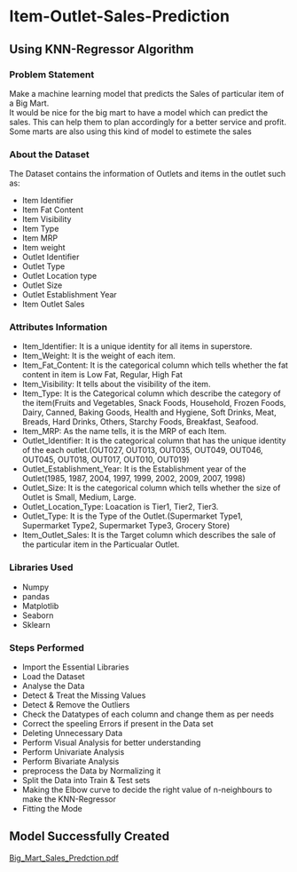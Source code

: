 # Item-Outlet-Sales-Prediction
## Using KNN-Regressor Algorithm
### Problem Statement
Make a machine learning model that predicts the Sales of particular item of a Big Mart.</br>
It would be nice for the big mart to have a model which can predict the sales. This can help them to plan accordingly for a better service and profit.
Some marts are also using this kind of model to estimete the sales
### About the Dataset
The Dataset contains the information of Outlets and items in the outlet such as:
* Item Identifier
* Item Fat Content
* Item Visibility
* Item Type
* Item MRP
* Item weight
* Outlet Identifier
* Outlet Type
* Outlet Location type
* Outlet Size
* Outlet Establishment Year
* Item Outlet Sales
### Attributes Information
* Item_Identifier: It is a unique identity for all items in superstore.
* Item_Weight: It is the weight of each item.
* Item_Fat_Content: It is the categorical column which tells whether the fat content in item is Low Fat, Regular, High Fat
* Item_Visibility: It tells about the visibility of the item.
* Item_Type: It is the Categorical column which describe the category of the item(Fruits and Vegetables, Snack Foods, Household, Frozen
Foods, Dairy, Canned, Baking Goods, Health and Hygiene, Soft Drinks, Meat, Breads, Hard Drinks, Others, Starchy Foods, Breakfast, Seafood.
* Item_MRP: As the name tells, it is the MRP of each Item.
* Outlet_Identifier: It is the categorical column that has the unique identity of the each outlet.(OUT027, OUT013, OUT035, OUT049, OUT046,
OUT045, OUT018, OUT017, OUT010, OUT019)
* Outlet_Establishment_Year: It is the Establishment year of the Outlet(1985, 1987, 2004, 1997, 1999, 2002, 2009, 2007, 1998)
* Outlet_Size: It is the categorical column which tells whether the size of Outlet is Small, Medium, Large.
* Outlet_Location_Type: Loacation is Tier1, Tier2, Tier3.
* Outlet_Type: It is the Type of the Outlet.(Supermarket Type1, Supermarket Type2, Supermarket Type3, Grocery Store)
* Item_Outlet_Sales: It is the Target column which describes the sale of the particular item in the Particualar Outlet.
### Libraries Used
* Numpy
* pandas
* Matplotlib
* Seaborn
* Sklearn
### Steps Performed
* Import the Essential Libraries
* Load the Dataset
* Analyse the Data
* Detect & Treat the Missing Values
* Detect & Remove the Outliers
* Check the Datatypes of each column and change them as per needs
* Correct the speeling Errors if present in the Data set
* Deleting Unnecessary Data
* Perform Visual Analysis for  better understanding
* Perform Univariate Analysis
* Perform Bivariate Analysis
* preprocess the Data by Normalizing it
* Split the Data into Train & Test sets
* Making the Elbow curve to decide the right value of n-neighbours to make the KNN-Regressor
* Fitting the Mode
## Model Successfully Created

[Big_Mart_Sales_Predction.pdf](https://github.com/devgarg9966/Item-Outlet-Sales-Prediction/files/6604369/Big_Mart_Sales_Predction.pdf)
